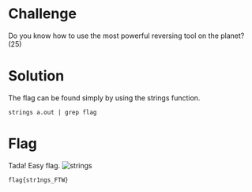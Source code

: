 # Challenge
Do you know how to use the most powerful reversing tool on the planet? (25)

# Solution
The flag can be found simply by using the strings function.

```
strings a.out | grep flag
```

# Flag
Tada! Easy flag.
![strings](../strings_FTW.PNG)

```
flag{str1ngs_FTW}
```
